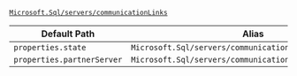 [`Microsoft.Sql/servers/communicationLinks`](https://docs.microsoft.com/en-us/azure/templates/microsoft.sql/servers/communicationlinks)

| Default Path | Alias |
|---|---|
| `properties.state` | `Microsoft.Sql/servers/communicationLinks/state` |
| `properties.partnerServer` | `Microsoft.Sql/servers/communicationLinks/partnerServer` |

